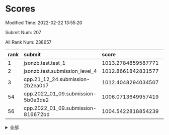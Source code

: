 # Scores

Modified Time: 2022-02-22 13:55:20

Submit Num: 207

All Rank Num: 238657

| rank |               submit               |       score        |       sigma        | pk_num |
| :--- | :--------------------------------- | :----------------- | :----------------- | :----- |
| 1    | jsonzb.test.test_1                 | 1013.2784859587771 | 0.810528688255875  | 4615   |
| 2    | jsonzb.test.submission_level_4     | 1012.8661842831577 | 0.8027330067090217 | 4611   |
| 3    | cpp.21_12_24.submission-2b2ea0d7   | 1012.4048294034507 | 0.7996412051592343 | 4611   |
| 54   | cpp.2022_01_09.submission-5b0e3de2 | 1006.0713649957419 | 0.7221969385783188 | 4612   |
| 56   | cpp.2022_01_09.submission-816672bd | 1004.5422818854239 | 0.7255922285269811 | 4615   |


<details>
<summary>全部</summary>

| rank |                 submit                 |       score        |       sigma        | pk_num |
| :--- | :------------------------------------- | :----------------- | :----------------- | :----- |
| 1    | jsonzb.test.test_1                     | 1013.2784859587771 | 0.810528688255875  | 4615   |
| 2    | jsonzb.test.submission_level_4         | 1012.8661842831577 | 0.8027330067090217 | 4611   |
| 3    | cpp.21_12_24.submission-2b2ea0d7       | 1012.4048294034507 | 0.7996412051592343 | 4611   |
| 4    | gobigger.level_3.submission_level_3_11 | 1011.4081962168549 | 0.769443008381929  | 4607   |
| 5    | gobigger.level_3.submission_level_3_34 | 1011.3635649123611 | 0.7896774400266778 | 4607   |
| 6    | gobigger.level_3.submission_level_3_30 | 1011.284309941624  | 0.7866101143273375 | 4610   |
| 7    | gobigger.level_3.submission_level_3_48 | 1011.0005414916126 | 0.7828472298592551 | 4610   |
| 8    | gobigger.level_3.submission_level_3_44 | 1010.9696403442755 | 0.7609715903659537 | 4615   |
| 9    | gobigger.level_3.submission_level_3_4  | 1010.7409027108479 | 0.7657746142679401 | 4612   |
| 10   | gobigger.level_3.submission_level_3_35 | 1010.7386196354909 | 0.7847465225446558 | 4614   |
| 11   | gobigger.level_3.submission_level_3_49 | 1010.7095853333045 | 0.7699666737614698 | 4616   |
| 12   | gobigger.level_3.submission_level_3_20 | 1010.7051863403333 | 0.734657065077     | 4613   |
| 13   | gobigger.level_3.submission_level_3_38 | 1010.621471073016  | 0.7754158134605118 | 4611   |
| 14   | gobigger.level_3.submission_level_3_27 | 1010.36548576115   | 0.755395769246737  | 4617   |
| 15   | gobigger.level_3.submission_level_3_32 | 1010.3598284249025 | 0.7604681964294194 | 4608   |
| 16   | gobigger.level_3.submission_level_3_9  | 1010.3552198814915 | 0.7716153746009006 | 4614   |
| 17   | gobigger.level_3.submission_level_3_1  | 1010.3006865260413 | 0.7582649317312732 | 4610   |
| 18   | gobigger.level_3.submission_level_3_17 | 1010.2905454833948 | 0.80515528724993   | 4606   |
| 19   | gobigger.level_3.submission_level_3_28 | 1010.2687192931985 | 0.7684414581419992 | 4612   |
| 20   | gobigger.level_3.submission_level_3_40 | 1010.2070398240254 | 0.755017360110131  | 4613   |
| 21   | gobigger.level_3.submission_level_3_25 | 1010.1542856587055 | 0.7505241445300526 | 4611   |
| 22   | gobigger.level_3.submission_level_3_33 | 1010.1369773128038 | 0.7528143563920452 | 4612   |
| 23   | gobigger.level_3.submission_level_3_21 | 1010.1243203709572 | 0.7382569235446212 | 4609   |
| 24   | gobigger.level_3.submission_level_3_37 | 1010.1176507918325 | 0.7601753472630216 | 4611   |
| 25   | gobigger.level_3.submission_level_3_36 | 1010.0232261037582 | 0.7788760799807589 | 4609   |
| 26   | gobigger.level_3.submission_level_3_7  | 1010.0222375948953 | 0.7706361862490593 | 4614   |
| 27   | gobigger.level_3.submission_level_3_5  | 1010.0127738853415 | 0.7311575957833207 | 4610   |
| 28   | gobigger.level_3.submission_level_3_46 | 1009.952316255948  | 0.7575268272316569 | 4614   |
| 29   | gobigger.level_3.submission_level_3_31 | 1009.9176389861749 | 0.7699213856569926 | 4614   |
| 30   | gobigger.level_3.submission_level_3_15 | 1009.883788169268  | 0.7324349710516583 | 4610   |
| 31   | gobigger.level_3.submission_level_3_42 | 1009.8521950300318 | 0.7686927384216602 | 4614   |
| 32   | gobigger.level_3.submission_level_3_2  | 1009.8366399593552 | 0.7517462535392672 | 4607   |
| 33   | gobigger.level_3.submission_level_3_16 | 1009.7672104154219 | 0.7723985984996674 | 4614   |
| 34   | gobigger.level_3.submission_level_3_45 | 1009.7659264219263 | 0.7525460136137508 | 4613   |
| 35   | gobigger.level_3.submission_level_3_43 | 1009.7472928952074 | 0.7539410341358319 | 4613   |
| 36   | gobigger.level_3.submission_level_3_6  | 1009.7240421697217 | 0.7719989664477969 | 4612   |
| 37   | gobigger.level_3.submission_level_3_12 | 1009.5323267470718 | 0.758213912452491  | 4613   |
| 38   | gobigger.level_3.submission_level_3_3  | 1009.5302473817612 | 0.780714831103782  | 4608   |
| 39   | gobigger.level_3.submission_level_3_47 | 1009.5155945160321 | 0.7554266892795463 | 4617   |
| 40   | gobigger.level_3.submission_level_3_41 | 1009.476394213565  | 0.7587910424224737 | 4609   |
| 41   | gobigger.level_3.submission_level_3_24 | 1009.452122854983  | 0.7401843295702342 | 4611   |
| 42   | gobigger.level_3.submission_level_3_18 | 1009.3541208484224 | 0.7359095402774612 | 4607   |
| 43   | gobigger.level_3.submission_level_3_8  | 1009.3351166952654 | 0.7554678902056223 | 4616   |
| 44   | gobigger.level_3.submission_level_3_13 | 1009.2594037912074 | 0.7562119767394977 | 4613   |
| 45   | gobigger.level_3.submission_level_3_10 | 1009.072513266038  | 0.746297696322079  | 4609   |
| 46   | gobigger.level_3.submission_level_3_29 | 1009.0585938767413 | 0.743792511066079  | 4611   |
| 47   | gobigger.level_3.submission_level_3_14 | 1009.043083855804  | 0.7340097156360836 | 4611   |
| 48   | gobigger.level_3.submission_level_3_19 | 1008.973912682898  | 0.7708626837533105 | 4613   |
| 49   | gobigger.level_3.submission_level_3_39 | 1008.9731856601726 | 0.7467655625684886 | 4614   |
| 50   | gobigger.level_3.submission_level_3_26 | 1008.9334441698707 | 0.7424866637122528 | 4614   |
| 51   | gobigger.level_3.submission_level_3_23 | 1008.745989289036  | 0.7466845448120475 | 4614   |
| 52   | gobigger.level_3.submission_level_3_22 | 1008.7207960026503 | 0.7492041049392303 | 4616   |
| 53   | gobigger.level_3.submission_level_3_0  | 1008.5383093144544 | 0.7676904098264767 | 4610   |
| 54   | cpp.2022_01_09.submission-5b0e3de2     | 1006.0713649957419 | 0.7221969385783188 | 4612   |
| 55   | gobigger.level_1.submission_level_1_14 | 1004.6109412283532 | 0.7391920983689106 | 4617   |
| 56   | cpp.2022_01_09.submission-816672bd     | 1004.5422818854239 | 0.7255922285269811 | 4615   |
| 57   | gobigger.level_1.submission_level_1_48 | 1004.3391747150449 | 0.7214820876292963 | 4615   |
| 58   | gobigger.level_1.submission_level_1_44 | 1004.2475971016981 | 0.7294689152022181 | 4610   |
| 59   | gobigger.level_1.submission_level_1_2  | 1004.2020949379555 | 0.7191092650590407 | 4611   |
| 60   | gobigger.level_1.submission_level_1_31 | 1004.1740564787324 | 0.7305373620083161 | 4614   |
| 61   | gobigger.level_1.submission_level_1_27 | 1004.1216044763501 | 0.7189977115755867 | 4614   |
| 62   | gobigger.level_1.submission_level_1_41 | 1003.821530293265  | 0.7110603605776934 | 4615   |
| 63   | gobigger.level_1.submission_level_1_38 | 1003.7864864858282 | 0.7225857445847107 | 4610   |
| 64   | gobigger.level_1.submission_level_1_8  | 1003.7794411914422 | 0.7185390129639936 | 4606   |
| 65   | gobigger.level_1.submission_level_1_33 | 1003.6858171277553 | 0.7128139930058821 | 4613   |
| 66   | gobigger.level_1.submission_level_1_19 | 1003.6491095151665 | 0.712129508230319  | 4614   |
| 67   | gobigger.level_1.submission_level_1_21 | 1003.6201479648574 | 0.7160632456559808 | 4611   |
| 68   | gobigger.level_1.submission_level_1_39 | 1003.5984730914424 | 0.714268014798578  | 4613   |
| 69   | gobigger.level_1.submission_level_1_26 | 1003.5469960574354 | 0.7148086984472284 | 4615   |
| 70   | gobigger.level_1.submission_level_1_9  | 1003.5079618556666 | 0.7340768129268723 | 4612   |
| 71   | gobigger.level_1.submission_level_1_16 | 1003.4546004181879 | 0.7190041822855896 | 4611   |
| 72   | gobigger.level_1.submission_level_1_36 | 1003.4515424414624 | 0.7116324911887298 | 4610   |
| 73   | gobigger.level_1.submission_level_1_1  | 1003.3870143410102 | 0.7137327473690568 | 4609   |
| 74   | gobigger.level_1.submission_level_1_37 | 1003.3727799060522 | 0.7130403380681988 | 4605   |
| 75   | gobigger.level_1.submission_level_1_30 | 1003.3692395484277 | 0.7116827173546234 | 4616   |
| 76   | gobigger.level_1.submission_level_1_46 | 1003.2968500799393 | 0.7185412423021571 | 4610   |
| 77   | gobigger.level_1.submission_level_1_12 | 1003.2619309113796 | 0.7115361565755008 | 4617   |
| 78   | gobigger.level_1.submission_level_1_15 | 1003.2573878208664 | 0.7102382947280813 | 4612   |
| 79   | gobigger.level_1.submission_level_1_47 | 1003.2250279657571 | 0.708767685068557  | 4614   |
| 80   | gobigger.level_1.submission_level_1_32 | 1003.2120902022361 | 0.7024904611393357 | 4613   |
| 81   | gobigger.level_1.submission_level_1_25 | 1003.1924120092064 | 0.7138215376089643 | 4612   |
| 82   | gobigger.level_1.submission_level_1_5  | 1003.1897959837927 | 0.7153181133193373 | 4611   |
| 83   | gobigger.level_1.submission_level_1_3  | 1003.1578033175897 | 0.7263901419198507 | 4613   |
| 84   | gobigger.level_1.submission_level_1_49 | 1003.017027701497  | 0.7148662094624009 | 4616   |
| 85   | gobigger.level_1.submission_level_1_18 | 1002.9913545445388 | 0.7148980781995571 | 4607   |
| 86   | gobigger.level_1.submission_level_1_4  | 1002.9144007423974 | 0.7232455047311668 | 4604   |
| 87   | gobigger.level_1.submission_level_1_28 | 1002.8984185065709 | 0.7081600732674002 | 4614   |
| 88   | gobigger.level_1.submission_level_1_40 | 1002.877540183275  | 0.713900575770024  | 4611   |
| 89   | gobigger.level_1.submission_level_1_6  | 1002.835507035943  | 0.718525083914816  | 4611   |
| 90   | gobigger.level_1.submission_level_1_34 | 1002.827396253799  | 0.7128952167305072 | 4610   |
| 91   | gobigger.level_1.submission_level_1_7  | 1002.7712911887737 | 0.7164108364155887 | 4608   |
| 92   | gobigger.level_1.submission_level_1_35 | 1002.7509750401676 | 0.7120421579657629 | 4614   |
| 93   | gobigger.level_1.submission_level_1_43 | 1002.7412426738359 | 0.7088385869058658 | 4607   |
| 94   | gobigger.level_1.submission_level_1_24 | 1002.6803429248203 | 0.7144854782813291 | 4613   |
| 95   | gobigger.level_1.submission_level_1_22 | 1002.5944438215786 | 0.7125764418823844 | 4610   |
| 96   | gobigger.level_1.submission_level_1_29 | 1002.5851110470944 | 0.7155791919987663 | 4608   |
| 97   | gobigger.level_1.submission_level_1_0  | 1002.5158534506844 | 0.7154673844934148 | 4614   |
| 98   | gobigger.level_1.submission_level_1_45 | 1002.4836547728303 | 0.7139724388504977 | 4613   |
| 99   | gobigger.level_1.submission_level_1_42 | 1002.4336303034116 | 0.7101055159732705 | 4609   |
| 100  | gobigger.level_1.submission_level_1_11 | 1002.4160425534875 | 0.7092253577972311 | 4609   |
| 101  | gobigger.level_1.submission_level_1_17 | 1002.3747018446302 | 0.7085012645953207 | 4611   |
| 102  | gobigger.level_1.submission_level_1_23 | 1002.2941393648581 | 0.7133098296744421 | 4605   |
| 103  | gobigger.level_1.submission_level_1_13 | 1002.0802399064456 | 0.7084765000932819 | 4609   |
| 104  | gobigger.level_1.submission_level_1_20 | 1002.0214584957184 | 0.7093809278417599 | 4615   |
| 105  | gobigger.level_1.submission_level_1_10 | 1001.9752870465524 | 0.7208693248944535 | 4611   |
| 106  | gobigger.random.submission_random_9    | 997.952972159202   | 0.7064012720940908 | 4613   |
| 107  | gobigger.random.submission_random_2    | 997.2093522917269  | 0.7109927214325089 | 4615   |
| 108  | gobigger.random.submission_random_27   | 997.1247408784529  | 0.6935231828281897 | 4608   |
| 109  | gobigger.random.submission_random_1    | 997.0445064916495  | 0.7199408693072384 | 4608   |
| 110  | gobigger.random.submission_random_5    | 996.880880553509   | 0.718416729049467  | 4615   |
| 111  | gobigger.random.submission_random_31   | 996.8808060387084  | 0.7073514794175707 | 4609   |
| 112  | gobigger.random.submission_random_14   | 996.804347807751   | 0.7065530623784222 | 4615   |
| 113  | gobigger.random.submission_random_3    | 996.7055575342066  | 0.7162995234623187 | 4608   |
| 114  | gobigger.random.submission_random_7    | 996.6234643098837  | 0.7106233628342977 | 4608   |
| 115  | gobigger.random.submission_random_18   | 996.5705907234329  | 0.7025279365661284 | 4609   |
| 116  | gobigger.random.submission_random_42   | 996.4702867498588  | 0.7219690393318294 | 4612   |
| 117  | gobigger.random.submission_random_46   | 996.4644441356534  | 0.69968371992226   | 4613   |
| 118  | gobigger.random.submission_random_19   | 996.4319257746727  | 0.7053691683923419 | 4609   |
| 119  | gobigger.random.submission_random_12   | 996.4047970628126  | 0.7112080000608259 | 4610   |
| 120  | gobigger.random.submission_random_41   | 996.3370195941969  | 0.7104720118506815 | 4614   |
| 121  | gobigger.random.submission_random_22   | 996.3057820582901  | 0.7101824955399728 | 4615   |
| 122  | gobigger.random.submission_random_47   | 996.301807451395   | 0.7165045093571732 | 4609   |
| 123  | gobigger.random.submission_random_43   | 996.2994026295237  | 0.7014507177451972 | 4611   |
| 124  | gobigger.random.submission_random_8    | 996.2815524978379  | 0.7090027159164166 | 4615   |
| 125  | gobigger.random.submission_random_11   | 996.2149047393311  | 0.7256716657891914 | 4606   |
| 126  | gobigger.random.submission_random_38   | 996.2013712684593  | 0.7122138706451833 | 4612   |
| 127  | gobigger.random.submission_random_30   | 996.2013282634398  | 0.7181167548728704 | 4615   |
| 128  | gobigger.random.submission_random_10   | 996.0908322958002  | 0.7037852523707151 | 4617   |
| 129  | gobigger.random.submission_random_6    | 996.0873081949854  | 0.7066527589028465 | 4612   |
| 130  | gobigger.random.submission_random_36   | 996.0815516845795  | 0.6982417439313512 | 4614   |
| 131  | gobigger.random.submission_random_33   | 996.0305178800767  | 0.7051226180430695 | 4613   |
| 132  | gobigger.random.submission_random_35   | 995.9596179471887  | 0.7093471618357061 | 4611   |
| 133  | gobigger.random.submission_random_24   | 995.9407914347959  | 0.7106646485896808 | 4614   |
| 134  | gobigger.random.submission_random_4    | 995.8338840144514  | 0.6981195841568626 | 4611   |
| 135  | gobigger.random.submission_random_39   | 995.7105098557446  | 0.7067771604525658 | 4612   |
| 136  | gobigger.random.submission_random_48   | 995.7061392092999  | 0.7131869463357486 | 4613   |
| 137  | gobigger.random.submission_random_23   | 995.6452940114661  | 0.7226084966509797 | 4616   |
| 138  | gobigger.random.submission_random_44   | 995.5832547680237  | 0.7091920132767067 | 4613   |
| 139  | gobigger.random.submission_random_16   | 995.5736464885213  | 0.7075112471432176 | 4613   |
| 140  | gobigger.random.submission_random_0    | 995.5535263109755  | 0.7187376981652529 | 4612   |
| 141  | gobigger.random.submission_random_17   | 995.5291678962545  | 0.7101929403211842 | 4616   |
| 142  | gobigger.random.submission_random_40   | 995.4631191154878  | 0.710430111714104  | 4612   |
| 143  | gobigger.random.submission_random_15   | 995.4608823939026  | 0.7114316259726767 | 4611   |
| 144  | gobigger.random.submission_random_45   | 995.4421630696057  | 0.7164716472641514 | 4612   |
| 145  | gobigger.random.submission_random_37   | 995.4408491953897  | 0.7238656555903945 | 4613   |
| 146  | gobigger.random.submission_random_29   | 995.4317734269492  | 0.713494568486574  | 4612   |
| 147  | gobigger.random.submission_random_21   | 995.3412505353781  | 0.7069269013538171 | 4617   |
| 148  | gobigger.random.submission_random_32   | 995.3003984144242  | 0.6977577120697723 | 4604   |
| 149  | gobigger.random.submission_random_34   | 995.2993481961881  | 0.7218430315191864 | 4610   |
| 150  | gobigger.random.submission_random_25   | 995.1633013192256  | 0.7171842771894257 | 4611   |
| 151  | gobigger.random.submission_random_28   | 995.1048131305813  | 0.7144693541768616 | 4612   |
| 152  | gobigger.random.submission_random_49   | 995.0798700451537  | 0.7256697331375582 | 4612   |
| 153  | gobigger.random.submission_random_13   | 994.6299137293395  | 0.7118474348386687 | 4612   |
| 154  | gobigger.random.submission_random_20   | 994.6195529115047  | 0.7144134764163809 | 4611   |
| 155  | gobigger.random.submission_random_26   | 994.5822674818933  | 0.7175520485718382 | 4607   |
| 156  | gobigger.level_2.submission_level_2_34 | 993.950086614258   | 0.7205409406513846 | 4613   |
| 157  | gobigger.level_2.submission_level_2_43 | 993.8469982700364  | 0.7243324865413282 | 4608   |
| 158  | gobigger.level_2.submission_level_2_4  | 993.6783036939736  | 0.7252619543009915 | 4612   |
| 159  | gobigger.level_2.submission_level_2_6  | 993.5763665142678  | 0.7352001133207937 | 4616   |
| 160  | gobigger.level_2.submission_level_2_24 | 993.3769269467695  | 0.7470454702168066 | 4615   |
| 161  | gobigger.level_2.submission_level_2_0  | 993.3444269937206  | 0.7387457436941269 | 4611   |
| 162  | gobigger.level_2.submission_level_2_7  | 993.110227899035   | 0.7451323100357427 | 4607   |
| 163  | gobigger.level_2.submission_level_2_48 | 993.0965224126757  | 0.7570174819017258 | 4613   |
| 164  | gobigger.level_2.submission_level_2_1  | 993.0610863941015  | 0.7309497793203636 | 4613   |
| 165  | gobigger.level_2.submission_level_2_11 | 992.8984289162145  | 0.7459961511693949 | 4612   |
| 166  | gobigger.level_2.submission_level_2_47 | 992.817834188859   | 0.7329475101757029 | 4611   |
| 167  | gobigger.level_2.submission_level_2_31 | 992.7995955652698  | 0.7405617952060803 | 4615   |
| 168  | gobigger.level_2.submission_level_2_13 | 992.7845499383219  | 0.733333965007834  | 4614   |
| 169  | gobigger.level_2.submission_level_2_32 | 992.7447504563489  | 0.7499509971476863 | 4615   |
| 170  | gobigger.level_2.submission_level_2_23 | 992.6786234623112  | 0.7364814869014312 | 4611   |
| 171  | gobigger.level_2.submission_level_2_29 | 992.6541185968161  | 0.7379840440355977 | 4609   |
| 172  | gobigger.level_2.submission_level_2_18 | 992.567008366856   | 0.7310602379835082 | 4612   |
| 173  | gobigger.level_2.submission_level_2_35 | 992.5645870645734  | 0.7477761704748117 | 4611   |
| 174  | gobigger.level_2.submission_level_2_39 | 992.4694115994714  | 0.7370475535029506 | 4610   |
| 175  | gobigger.level_2.submission_level_2_36 | 992.4300789606284  | 0.7444579483938802 | 4612   |
| 176  | gobigger.level_2.submission_level_2_30 | 992.4160411269618  | 0.7372089771131137 | 4614   |
| 177  | gobigger.level_2.submission_level_2_19 | 992.3620298709769  | 0.749944525479233  | 4616   |
| 178  | gobigger.level_2.submission_level_2_2  | 992.3545974432935  | 0.7469339939654466 | 4613   |
| 179  | gobigger.level_2.submission_level_2_10 | 992.3259920010544  | 0.7403611072930161 | 4613   |
| 180  | gobigger.level_2.submission_level_2_33 | 992.3090067460023  | 0.766456670441796  | 4608   |
| 181  | gobigger.level_2.submission_level_2_21 | 992.2544291646615  | 0.7298840832278178 | 4613   |
| 182  | gobigger.level_2.submission_level_2_3  | 992.2104354275751  | 0.7488685290818827 | 4618   |
| 183  | gobigger.level_2.submission_level_2_41 | 992.150413864452   | 0.7441001733531233 | 4608   |
| 184  | gobigger.level_2.submission_level_2_22 | 992.0730719774546  | 0.7423068372308025 | 4613   |
| 185  | gobigger.level_2.submission_level_2_17 | 992.0383627585323  | 0.7364810625253763 | 4607   |
| 186  | gobigger.level_2.submission_level_2_20 | 991.9563043109072  | 0.7409866571077506 | 4609   |
| 187  | gobigger.level_2.submission_level_2_12 | 991.9513198676784  | 0.7562965979226576 | 4616   |
| 188  | gobigger.level_2.submission_level_2_25 | 991.9092933993383  | 0.7447810184616873 | 4610   |
| 189  | gobigger.level_2.submission_level_2_28 | 991.8134089919486  | 0.7484027912431127 | 4610   |
| 190  | gobigger.level_2.submission_level_2_40 | 991.7440623338588  | 0.7627470893505296 | 4609   |
| 191  | gobigger.level_2.submission_level_2_9  | 991.7254537181407  | 0.7512314144966687 | 4614   |
| 192  | gobigger.level_2.submission_level_2_42 | 991.6984022733969  | 0.7471737056152508 | 4604   |
| 193  | gobigger.level_2.submission_level_2_15 | 991.6149384540918  | 0.7593428487251385 | 4612   |
| 194  | gobigger.level_2.submission_level_2_5  | 991.5493416302701  | 0.7348144451347627 | 4616   |
| 195  | gobigger.level_2.submission_level_2_37 | 991.534250945061   | 0.7525031211557696 | 4613   |
| 196  | gobigger.level_2.submission_level_2_8  | 991.1924685900653  | 0.7529612972104136 | 4611   |
| 197  | gobigger.level_2.submission_level_2_16 | 991.1385914682629  | 0.7478799248183365 | 4612   |
| 198  | gobigger.level_2.submission_level_2_45 | 991.085583102674   | 0.7408332835633216 | 4613   |
| 199  | gobigger.level_2.submission_level_2_26 | 990.875977634061   | 0.7421887660212004 | 4611   |
| 200  | gobigger.level_2.submission_level_2_14 | 990.7425508573356  | 0.78123953644734   | 4608   |
| 201  | gobigger.level_2.submission_level_2_49 | 990.7100910897113  | 0.7422963287571586 | 4612   |
| 202  | gobigger.level_2.submission_level_2_27 | 990.6451426703934  | 0.7647650765453242 | 4615   |
| 203  | gobigger.level_2.submission_level_2_38 | 990.5953649604262  | 0.7588170349906963 | 4609   |
| 204  | gobigger.level_2.submission_level_2_44 | 990.5455470299465  | 0.7765146806421803 | 4613   |
| 205  | gobigger.level_2.submission_level_2_46 | 990.4961965721828  | 0.759623637705035  | 4615   |
| 206  | gobigger.none.submission_none_0        | 979.4855161020788  | 1.1609723381672816 | 4610   |
| 207  | gobigger.none.submission_none_1        | 976.8076907274475  | 1.3891336984205873 | 4610   |

</details>
